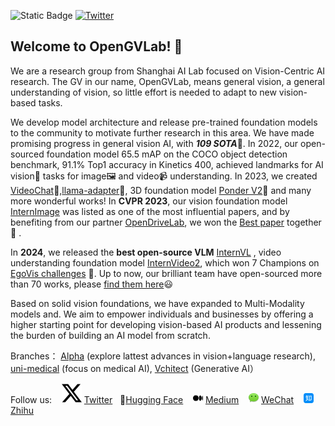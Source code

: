 
<!--
![opengvlab stars](https://img.shields.io/github/stars/opengvlab?style=social)(https://github.com/opengvlab) + [![Alpha-VLLM stars](https://img.shields.io/github/stars/Alpha-VLLM?style=social)](https://github.com/Alpha-VLLM) + [![uni-medical stars](https://img.shields.io/github/stars/uni-medical?style=social)](https://github.com/uni-medical) 
[![Twitter](https://img.shields.io/twitter/url?style=social&url=https%3A%2F%2Ftwitter.com%2Fopengvlab)](https://twitter.com/opengvlab)
-->


![Static Badge](https://img.shields.io/badge/Stars-50k-blue?style=social&logo=github)
[![Twitter](https://img.shields.io/twitter/url?style=social&url=https%3A%2F%2Ftwitter.com%2Fopengvlab)](https://twitter.com/opengvlab)

## Welcome to OpenGVLab! 👋

We are a research group from Shanghai AI Lab focused on Vision-Centric AI research. The GV in our name, OpenGVLab, means general vision, a general understanding of vision, so little effort is needed to adapt to new vision-based tasks.

We develop model architecture and release pre-trained foundation models to the community to motivate further research in this area. We have made promising progress in general vision AI, with ***109 SOTA***🚀. In 2022, our open-sourced foundation model 65.5 mAP on the COCO object detection benchmark, 91.1% Top1 accuracy in Kinetics 400, achieved landmarks for AI vision👀 tasks for image🖼️ and video📹 understanding. In 2023, we created [VideoChat](https://github.com/OpenGVLab/Ask-Anything)🦜,[llama-adapter](https://github.com/OpenGVLab/llama-adapter)🦙, 3D foundation model [Ponder V2](https://github.com/OpenGVLab/PonderV2)🧊 and many more wonderful works! In **CVPR 2023**, our vision foundation model [InternImage](https://github.com/OpenGVLab/internimage) was listed as one of the most influential papers, and by benefiting from our partner [OpenDriveLab](https://github.com/opendrivelab), we won the [Best paper](https://github.com/opendrivelab/UniAD) together🎉 . 

In **2024**, we released the **best open-source VLM** [InternVL](https://github.com/OpenGVLab/internvl) , video understanding foundation model [InternVideo2](https://github.com/OpenGVLab/internvideo), which won 7 Champions on [EgoVis challenges](https://github.com/OpenGVLab/EgoVideo) 🥇. Up to now, our brilliant team have open-sourced more than 70 works, please [find them here](https://github.com/orgs/OpenGVLab/repositories)😃

Based on solid vision foundations, we have expanded to Multi-Modality models and. We aim to empower individuals and businesses by offering a higher starting point for developing vision-based AI products and lessening the burden of building an AI model from scratch.

Branches： [Alpha](https://github.com/Alpha-VLLM) (explore lattest advances in vision+language research), [uni-medical](https://github.com/uni-medical) (focus on medical AI), [Vchitect](https://github.com/vchitect) (Generative AI）

 Follow us: &nbsp;&nbsp;  ![Twitter X logo](./twitter-x-logo.svg) [Twitter](https://twitter.com/opengvlab) &nbsp;&nbsp;🤗[Hugging Face](https://huggingface.co/OpenGVLab) &nbsp;&nbsp;  ![Medium logo](./medium.png) [Medium](https://medium.com/@opengvlab) &nbsp;&nbsp; ![WeChat logo](./wechat.png) [WeChat](./opengv-wechat.jpeg) &nbsp;&nbsp;  ![zhihu logo](./zhihu.png) [Zhihu](https://www.zhihu.com/org/opengvlab)

